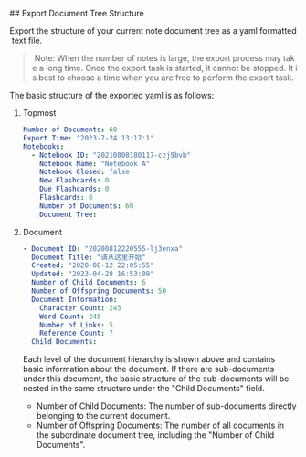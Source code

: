 ## Export Document Tree Structure

Export the structure of your current note document tree as a yaml formatted text file.

> Note: When the number of notes is large, the export process may take a long time. Once the export task is started, it cannot be stopped. It is best to choose a time when you are free to perform the export task.

The basic structure of the exported yaml is as follows:

1. Topmost

    ```yaml
    Number of Documents: 60
    Export Time: "2023-7-24 13:17:1"
    Notebooks:
      - Notebook ID: "20210808180117-czj9bvb"
        Notebook Name: "Notebook A"
        Notebook Closed: false
        New Flashcards: 0
        Due Flashcards: 0
        Flashcards: 0
        Number of Documents: 60
        Document Tree:
    ```

2. Document

    ```yaml
    - Document ID: "20200812220555-lj3enxa"
      Document Title: "请从这里开始"
      Created: "2020-08-12 22:05:55"
      Updated: "2023-04-28 16:53:09"
      Number of Child Documents: 6
      Number of Offspring Documents: 50
      Document Information:
        Character Count: 245
        Word Count: 245
        Number of Links: 5
        Reference Count: 7
      Child Documents:
    ```

    Each level of the document hierarchy is shown above and contains basic information about the document. If there are sub-documents under this document, the basic structure of the sub-documents will be nested in the same structure under the "Child Documents" field.

    - Number of Child Documents: The number of sub-documents directly belonging to the current document.
    - Number of Offspring Documents: The number of all documents in the subordinate document tree, including the "Number of Child Documents".